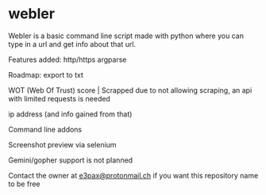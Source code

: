 # webler
Webler is a basic command line script made with python where you can type in a url and get info about that url.

Features added:
http/https
argparse

Roadmap:
export to txt

WOT (Web Of Trust) score | Scrapped due to not allowing scraping, an api with limited requests is needed

ip address (and info gained from that)

Command line addons

Screenshot preview via selenium

Gemini/gopher support is not planned

Contact the owner at e3pax@protonmail.ch if you want this repository name to be free
